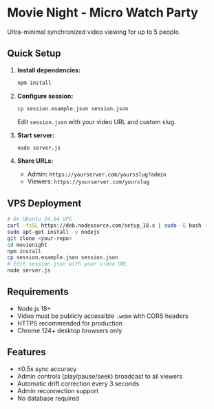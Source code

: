 # Movie Night - Micro Watch Party

Ultra-minimal synchronized video viewing for up to 5 people.

## Quick Setup

1. **Install dependencies:**
   ```bash
   npm install
   ```

2. **Configure session:**
   ```bash
   cp session.example.json session.json
   ```
   Edit `session.json` with your video URL and custom slug.

3. **Start server:**
   ```bash
   node server.js
   ```

4. **Share URLs:**
   - Admin: `https://yourserver.com/yoursslug?admin`
   - Viewers: `https://yourserver.com/yourslug`

## VPS Deployment

```bash
# On Ubuntu 24.04 VPS
curl -fsSL https://deb.nodesource.com/setup_18.x | sudo -E bash -
sudo apt-get install -y nodejs
git clone <your-repo>
cd movienight
npm install
cp session.example.json session.json
# Edit session.json with your video URL
node server.js
```

## Requirements

- Node.js 18+
- Video must be publicly accessible `.webm` with CORS headers
- HTTPS recommended for production
- Chrome 124+ desktop browsers only

## Features

- ≤0.5s sync accuracy
- Admin controls (play/pause/seek) broadcast to all viewers
- Automatic drift correction every 3 seconds
- Admin reconnection support
- No database required